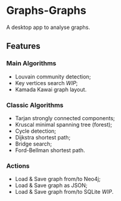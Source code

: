 # Graphs-Graphs 
A desktop app to analyse graphs.

## Features
### Main Algorithms
- Louvain community detection;
- Key vertices search *WIP*;
- Kamada Kawai graph layout.

### Classic Algorithms
- Tarjan strongly connected components;
- Kruscal minimal spanning tree (forest);
- Cycle detection;
- Dijkstra shortest path;
- Bridge search;
- Ford-Bellman shortest path.

### Actions
- Load & Save graph from/to Neo4j;
- Load & Save graph as JSON;
- Load & Save graph from/to SQLite *WIP*.
